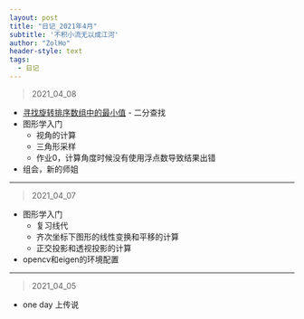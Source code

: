 ```yaml
---
layout: post
title: "日记_2021年4月"
subtitle: '不积小流无以成江河'
author: "ZolHo"
header-style: text
tags:
  - 日记
---
```


> 2021_04_08

- [寻找旋转排序数组中的最小值](https://leetcode-cn.com/problems/find-minimum-in-rotated-sorted-array/) - 二分查找
- 图形学入门
  - 视角的计算
  - 三角形采样
  - 作业0，计算角度时候没有使用浮点数导致结果出错
- 组会，新的师姐

---

> 2021_04_07

- 图形学入门
  - 复习线代
  - 齐次坐标下图形的线性变换和平移的计算
  - 正交投影和透视投影的计算
- opencv和eigen的环境配置

---

> 2021_04_05

- one day 上传说
